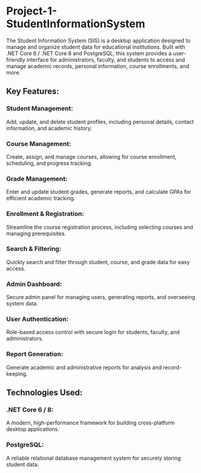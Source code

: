 # Project-1-StudentInformationSystem
 The Student Information System (SIS) is a desktop application designed to manage and organize student data for educational institutions. Built with .NET Core 6 / .NET Core 8 and PostgreSQL, this system provides a user-friendly interface for administrators, faculty, and students to access and manage academic records, personal information, course enrollments, and more.

## Key Features:
### Student Management: 
Add, update, and delete student profiles, including personal details, contact information, and academic history.

### Course Management: 
Create, assign, and manage courses, allowing for course enrollment, scheduling, and progress tracking.

### Grade Management: 
Enter and update student grades, generate reports, and calculate GPAs for efficient academic tracking.

### Enrollment & Registration: 
Streamline the course registration process, including selecting courses and managing prerequisites.

### Search & Filtering: 
Quickly search and filter through student, course, and grade data for easy access.

### Admin Dashboard: 
Secure admin panel for managing users, generating reports, and overseeing system data.

### User Authentication: 
Role-based access control with secure login for students, faculty, and administrators.

### Report Generation: 
Generate academic and administrative reports for analysis and record-keeping.

## Technologies Used:
### .NET Core 6 / 8: 
A modern, high-performance framework for building cross-platform desktop applications.
### PostgreSQL: 
A reliable relational database management system for securely storing student data.

